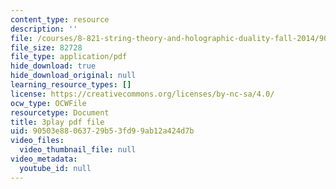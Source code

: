 ```yaml
---
content_type: resource
description: ''
file: /courses/8-821-string-theory-and-holographic-duality-fall-2014/90503e88063729b53fd99ab12a424d7b_-mrxN8XcQOQ.pdf
file_size: 82728
file_type: application/pdf
hide_download: true
hide_download_original: null
learning_resource_types: []
license: https://creativecommons.org/licenses/by-nc-sa/4.0/
ocw_type: OCWFile
resourcetype: Document
title: 3play pdf file
uid: 90503e88-0637-29b5-3fd9-9ab12a424d7b
video_files:
  video_thumbnail_file: null
video_metadata:
  youtube_id: null
---
```

